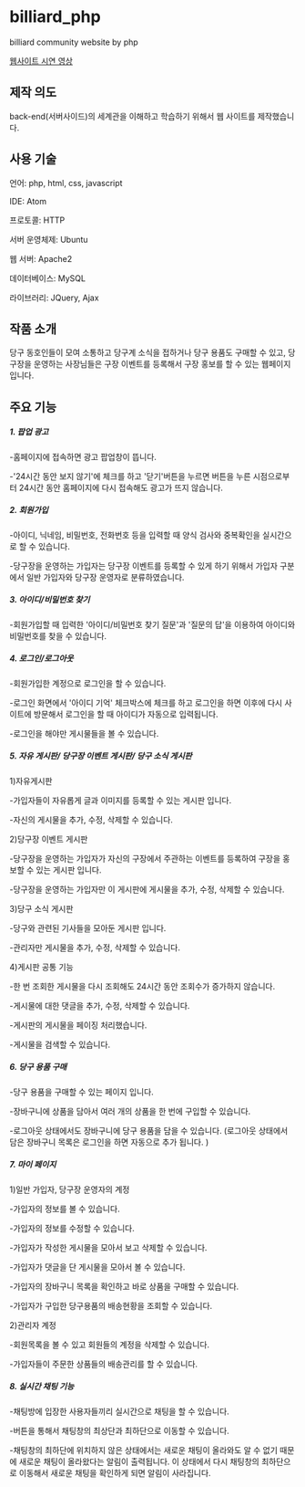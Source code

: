 # billiard_php
billiard community website by php

[웹사이트 시연 영상](https://youtu.be/Y2f5bKjwh0E)

## 제작 의도

back-end(서버사이드)의 세계관을 이해하고 학습하기 위해서 웹 사이트를 제작했습니다. 

## 사용 기술

언어: php, html, css, javascript

IDE: Atom

프로토콜: HTTP

서버 운영체제: Ubuntu

웹 서버: Apache2

데이터베이스: MySQL

라이브러리: JQuery, Ajax

## 작품 소개

 당구 동호인들이 모여 소통하고 당구계 소식을 접하거나 당구 용품도 구매할 수 있고, 당구장을 운영하는 사장님들은 구장 이벤트를 등록해서 구장 홍보를 할 수 있는 웹페이지 입니다.  

## 주요 기능

##### 1. 팝업 광고

-홈페이지에 접속하면 광고 팝업창이 뜹니다. 

-'24시간 동안 보지 않기'에 체크를 하고 '닫기'버튼을 누르면 버튼을 누른 시점으로부터 24시간 동안 홈페이지에 다시 접속해도 광고가 뜨지 않습니다. 

##### 2. 회원가입

-아이디, 닉네임, 비밀번호, 전화번호 등을 입력할 때 양식 검사와 중복확인을 실시간으로 할 수 있습니다.

-당구장을 운영하는 가입자는 당구장 이벤트를 등록할 수 있게 하기 위해서 가입자 구분에서 일반 가입자와 당구장 운영자로 분류하였습니다.

##### 3. 아이디/비밀번호 찾기

-회원가입할 때 입력한 '아이디/비밀번호 찾기 질문'과 '질문의 답'을 이용하여 아이디와 비밀번호를 찾을 수 있습니다.

##### 4. 로그인/로그아웃

-회원가입한 계정으로 로그인을 할 수 있습니다.

-로그인 화면에서 '아이디 기억' 체크박스에 체크를 하고 로그인을 하면 이후에 다시 사이트에 방문해서 로그인을 할 때 아이디가 자동으로 입력됩니다.   

-로그인을 해야만 게시물들을 볼 수 있습니다. 

##### 5. 자유 게시판/ 당구장 이벤트 게시판/ 당구 소식 게시판

1)자유게시판

-가입자들이 자유롭게 글과 이미지를 등록할 수 있는 게시판 입니다. 

-자신의 게시물을 추가, 수정, 삭제할 수 있습니다. 

2)당구장 이벤트 게시판

-당구장을 운영하는 가입자가 자신의 구장에서 주관하는 이벤트를 등록하여 구장을 홍보할 수 있는 게시판 입니다. 

-당구장을 운영하는 가입자만 이 게시판에 게시물을 추가, 수정, 삭제할 수 있습니다. 

3)당구 소식 게시판

-당구와 관련된 기사들을 모아둔 게시판 입니다. 

-관리자만 게시물을 추가, 수정, 삭제할 수 있습니다. 

4)게시판 공통 기능

-한 번 조회한 게시물을 다시 조회해도 24시간 동안 조회수가 증가하지 않습니다. 

-게시물에 대한 댓글을 추가, 수정, 삭제할 수 있습니다. 

-게시판의 게시물을 페이징 처리했습니다. 

-게시물을 검색할 수 있습니다. 

##### 6. 당구 용품 구매

-당구 용품을 구매할 수 있는 페이지 입니다. 

-장바구니에 상품을 담아서 여러 개의 상품을 한 번에 구입할 수 있습니다. 

-로그아웃 상태에서도 장바구니에 당구 용품을 담을 수 있습니다. (로그아웃 상태에서 담은 장바구니 목록은 로그인을 하면 자동으로 추가 됩니다. )

##### 7. 마이 페이지

1)일반 가입자, 당구장 운영자의 계정

-가입자의 정보를 볼 수 있습니다. 

-가입자의 정보를 수정할 수 있습니다. 

-가입자가 작성한 게시물을 모아서 보고 삭제할 수 있습니다. 

-가입자가 댓글을 단 게시물을 모아서 볼 수 있습니다. 

-가입자의 장바구니 목록을 확인하고 바로 상품을 구매할 수 있습니다. 

-가입자가 구입한 당구용품의 배송현황을 조회할 수 있습니다. 

2)관리자 계정

-회원목록을 볼 수 있고 회원들의 계정을 삭제할 수 있습니다. 

-가입자들이 주문한 상품들의 배송관리를 할 수 있습니다.  

##### 8. 실시간 채팅 기능

-채팅방에 입장한 사용자들끼리 실시간으로 채팅을 할 수 있습니다. 

-버튼을 통해서 채팅창의 최상단과 최하단으로 이동할 수 있습니다. 

-채팅창의 최하단에 위치하지 않은 상태에서는 새로운 채팅이 올라와도 알 수 없기 때문에 새로운 채팅이 올라왔다는 알림이 출력됩니다. 이 상태에서 다시 채팅창의 최하단으로 이동해서 새로운 채팅을 확인하게 되면 알림이 사라집니다. 
